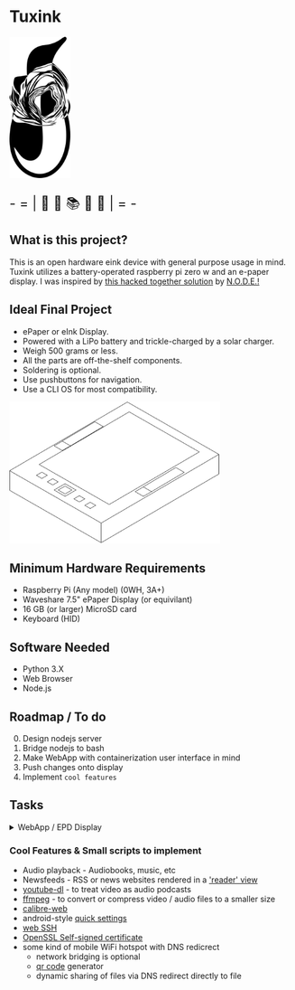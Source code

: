 # Tuxink

<!-- <img class="logo" src="img/logo.svg" style="height: 1.75in;"/> -->

<!--  ![](img/logo.svg | height = 100) -->
<img src="./img/logo.svg" height=250>

<p style="font-size: x-large;"> - = | &#128190;&#32;&#128214;&#32;&#128218;&#32;&#128212;&#32;&#128246; | = - </p>

## What is this project?

This is an open hardware eink device with general purpose usage in mind. Tuxink utilizes a battery-operated raspberry pi zero w and an e-paper display. I was inspired by [this hacked together solution](https://archive.org/details/n-o-d-e_archive/node/Projects/doomsday_archive.mkv) by [N.O.D.E.!](https://n-o-d-e.net)

## Ideal Final Project

<!-- <center>  </center> -->

- ePaper or eInk Display.
- Powered with a LiPo battery and trickle-charged by a solar charger.
- Weigh 500 grams or less.
- All the parts are off-the-shelf components.
- Soldering is optional.
- Use pushbuttons for navigation.
- Use a CLI OS for most compatibility.

<img src="./img/mockup.svg" height=250>

## Minimum Hardware Requirements

- Raspberry Pi (Any model) (0WH, 3A+)
- Waveshare 7.5" ePaper Display (or equivilant)
- 16 GB (or larger) MicroSD card
- Keyboard (HID)

## Software Needed

- Python 3.X
- Web Browser
- Node.js
<!-- - Flat File CMS -->

## Roadmap / To do

0. Design nodejs server
1. Bridge nodejs to bash
2. Make WebApp with containerization user interface in mind
3. Push changes onto display
4. Implement `cool features`

## Tasks

<details>
  <summary>WebApp / EPD Display</summary>

- Nodejs server-side application
- Select commands are executed server-side with bash
- Get input with tactile push buttons
- Push rendered changes to the ePaper Display
- Increase refresh rate of epd

</details>

### Cool Features & Small scripts to implement

- Audio playback - Audiobooks, music, etc
- Newsfeeds - RSS or news websites rendered in a ['reader' view](https://lmgtfy.app/?q=what+is+reader+mode&iie=1) 
- [youtube-dl](https://youtube-dl.org/) - to treat video as audio podcasts
- [ffmpeg](https://ffmpeg.org/) - to convert or compress video / audio files to a smaller size
- [calibre-web](https://github.com/janeczku/calibre-web)
- android-style [quick settings](https://lmgtfy.app/?q=android+quick+settings&t=i&iie=1)
- [web SSH](https://en.wikipedia.org/wiki/Web-based_SSH)
- [OpenSSL Self-signed certificate](https://www.openssl.org/)
- some kind of mobile WiFi hotspot with DNS redicrect
  - network bridging is optional
  - [qr code](https://en.wikipedia.org/wiki/QR_code) generator
  - dynamic sharing of files via DNS redirect directly to file
